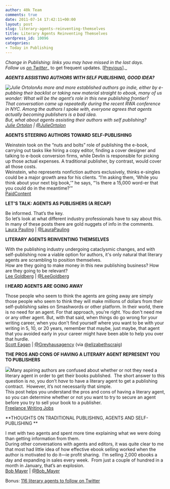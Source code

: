 ```yaml
---
author: 40k Team
comments: true
date: 2011-07-14 17:42:11+00:00
layout: post
slug: literary-agents-reinventing-themselves
title: Literary Agents Reinventing Themselves
wordpress_id: 10096
categories:
- Today in Publishing
---
```


_Change in Publishing: links you may have missed in the last days.  
Follow us [on Twitter](http://www.twitter.com/40kbooks)__ to get frequent updates. [[Previous](http://www.40kbooks.com/?p=9977)]._

_**AGENTS ASSISTING AUTHORS WITH SELF PUBLISHING, GOOD IDEA?**_

_![Julie Ortolon](http://www.40kbooks.com/wp-content/uploads/julie.jpg)As more and more established authors go indie, either by e-pubbing their backlist or taking new material straight to ebook, many of us wonder: What will be the agent’s role in this new publishing frontier?  
That conversation came up repeatedly during the recent RWA conference in NYC. Among the authors I spoke with, everyone agrees that agents actually _becoming_ publishers is a bad idea.  
But, what about agents _assisting_ their authors with self publishing?  
[Julie Ortolon](http://www.juliesjournalonline.com/?p=1473) | [@JulieOrtolon](http://twitter.com/julieortolon)_

**AGENTS STEERING AUTHORS TOWARD SELF-PUBLISHING**

Weinstein took on the “nuts and bolts” role of publishing the e-book, carrying out tasks like hiring a copy editor, finding a cover designer and talking to e-book conversion firms, while Devlin is responsible for picking up those actual expenses. A traditional publisher, by contrast, would cover all those costs.  
Weinstein, who represents nonfiction authors exclusively, thinks e-singles could be a major growth area for his clients. “I’m asking them, ‘While you think about your next big book,’” he says, “‘is there a 15,000 word-er that you could do in the meantime?’”  
[PaidContent](http://paidcontent.org/article/419-stanford-math-professor-tests-a-new-book-publishing-equation-/)

**LET'S TALK: AGENTS AS PUBLISHERS (A RECAP)**

Be informed. That’s the key.  
So let’s look at what different industry professionals have to say about this. In many of these posts there are gold nuggets of info in the comments.  
[Laura Pauling](http://laurapauling.com/?p=1499) | [@LauraPauling](http://twitter.com/#!/laurapauling)

**LITERARY AGENTS REINVENTING THEMSELVES**

With the publishing industry undergoing cataclysmic changes, and with self-publishing now a viable option for authors, it's only natural that literary agents are scrambling to position themselves.  
How are they going to make money in this new publishing business? How are they going to be relevant?  
[Lee Goldberg](http://leegoldberg.typepad.com/a_writers_life/2011/06/literary-agents-reinventing-th.html) | [@LeeGoldberg](http://twitter.com/#!/LeeGoldberg)

[](http://twitter.com/#!/laurapauling)**I HEARD AGENTS ARE GOING AWAY**

Those people who seem to think the agents are going away are simply those people who seem to think they will make millions of dollars from their self-publishing sales on Smashwords or other platform. In their world, there is no need for an agent. For that approach, you're right. You don't need me or any other agent. But, with that said, when things do go wrong for your writing career, when you don't find yourself where you want to be with your writing in 5, 10, or 20 years, remember that maybe, just maybe, that agent that you avoided early in your career might have been able to help you over that hurdle.  
[Scott Eagan](http://scotteagan.blogspot.com/2011/07/i-heard-agents-are-going-away.html) | [@Greyhausagency](http://twitter.com/#!/greyhausagency) (via [@elizabethscraig](http://twitter.com/elizabethscraig))

**THE PROS AND CONS OF HAVING A LITERARY AGENT REPRESENT YOU TO PUBLISHERS**

![](http://www.40kbooks.com/wp-content/uploads/book_writing_chapter_1.jpg)Many aspiring authors are confused about whether or not they need a literary agent in order to get their books published.  The short answer to this question is _no_, you don’t _have_ to have a literary agent to get a publishing contract.  However, it’s not necessarily that simple.  
This post helps you understand the pros and cons of having a literary agent, so you can determine whether or not you want to try to secure an agent before you try to sell your book to a publisher.  
[Freelance Writing Jobs](http://www.freelancewritinggigs.com/2010/09/book-writing-and-publishing-faq-do-i-need-a-literary-agent/comment-page-1/)

**THOUGHTS ON TRADITIONAL PUBLISHING, AGENTS AND SELF-PUBLISHING **

I met with two agents and spent more time explaining what we were doing than getting information from them.  
During other conversations with agents and editors, it was quite clear to me that most had little idea of how effective ebook selling worked when the author is motivated to do it—ie profit sharing.  I’m selling 2,000 ebooks a day and expanding in sales every week.  From just a couple of hundred in a month in January, that’s an explosion.  
[Bob Mayer](http://writeitforward.wordpress.com/2011/07/12/thrillerfest-wrap-up-thoughts-on-traditional-publishing-agents-and-self-publishing/) | [@Bob_Mayer](http://twitter.com/#!/Bob_Mayer)

Bonus: [116 literary agents to follow on Twitter](http://coreyjpopp.blogspot.com/2011/07/116-literary-agents-to-follow-on.html?utm_source=feedburner&utm_medium=twitter&utm_campaign=Feed%3A+CoreyJPopp+%28Corey+J.+Popp%29&utm_content=Twitter)
